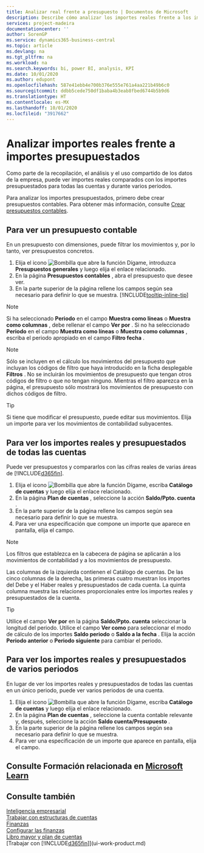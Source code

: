 ```yaml
---
title: Analizar real frente a presupuesto | Documentos de Microsoft
description: Describe cómo analizar los importes reales frente a los importes presupuestados.
services: project-madeira
documentationcenter: ''
author: SorenGP
ms.service: dynamics365-business-central
ms.topic: article
ms.devlang: na
ms.tgt_pltfrm: na
ms.workload: na
ms.search.keywords: bi, power BI, analysis, KPI
ms.date: 10/01/2020
ms.author: edupont
ms.openlocfilehash: 587e41ebb4e700b376e555e761a4aa221b49b6c0
ms.sourcegitcommit: ddbb5cede750df1baba4b3eab8fbed6744b5b9d6
ms.translationtype: HT
ms.contentlocale: es-MX
ms.lasthandoff: 10/01/2020
ms.locfileid: "3917662"
---
```

# <a name="analyze-actual-amounts-versus-budgeted-amounts"></a>Analizar importes reales frente a importes presupuestados
Como parte de la recopilación, el análisis y el uso compartido de los datos de la empresa, puede ver importes reales comparados con los importes presupuestados para todas las cuentas y durante varios periodos.

Para analizar los importes presupuestados, primero debe crear presupuestos contables. Para obtener más información, consulte [Crear presupuestos contables](finance-how-create-budgets.md).

## <a name="to-view-a-gl-budget"></a>Para ver un presupuesto contable
En un presupuesto con dimensiones, puede filtrar los movimientos y, por lo tanto, ver presupuestos concretos.

1. Elija el icono ![Bombilla que abre la función Dígame](media/ui-search/search_small.png "Dígame qué desea hacer"), introduzca **Presupuestos generales** y luego elija el enlace relacionado.
2. En la página **Presupuestos contables** , abra el presupuesto que desee ver.  
3. En la parte superior de la página rellene los campos según sea necesario para definir lo que se muestra. [!INCLUDE[tooltip-inline-tip](includes/tooltip-inline-tip_md.md)]

> [!NOTE]  
>   Si ha seleccionado **Periodo** en el campo **Muestra como líneas** o **Muestra como columnas** , debe rellenar el campo **Ver por** . Si no ha seleccionado **Periodo** en el campo **Muestra como líneas** o **Muestra como columnas** , escriba el periodo apropiado en el campo **Filtro fecha** .  

> [!NOTE]  
>   Sólo se incluyen en el cálculo los movimientos del presupuesto que incluyan los códigos de filtro que haya introducido en la ficha desplegable **Filtros** . No se incluirán los movimientos de presupuesto que tengan otros códigos de filtro o que no tengan ninguno. Mientras el filtro aparezca en la página, el presupuesto sólo mostrará los movimientos de presupuesto con dichos códigos de filtro.  

> [!TIP]  
>   Si tiene que modificar el presupuesto, puede editar sus movimientos. Elija un importe para ver los movimientos de contabilidad subyacentes.

## <a name="to-view-actual-and-budgeted-amounts-for-all-accounts"></a>Para ver los importes reales y presupuestados de todas las cuentas  
Puede ver presupuestos y compararlos con las cifras reales de varias áreas de [!INCLUDE[d365fin](includes/d365fin_md.md)].

1. Elija el icono ![Bombilla que abre la función Dígame](media/ui-search/search_small.png "Dígame qué desea hacer"), escriba **Catálogo de cuentas** y luego elija el enlace relacionado.  
2. En la página **Plan de cuentas** , seleccione la acción **Saldo/Ppto. cuenta** .
3. En la parte superior de la página rellene los campos según sea necesario para definir lo que se muestra.  
4. Para ver una especificación que compone un importe que aparece en pantalla, elija el campo.  

> [!NOTE]  
>   Los filtros que establezca en la cabecera de página se aplicarán a los movimientos de contabilidad y a los movimientos de presupuesto.

Las columnas de la izquierda contienen el Catálogo de cuentas. De las cinco columnas de la derecha, las primeras cuatro muestran los importes del Debe y el Haber reales y presupuestados de cada cuenta. La quinta columna muestra las relaciones proporcionales entre los importes reales y presupuestados de la cuenta.  

> [!TIP]  
>   Utilice el campo **Ver por** en la página **Saldo/Ppto. cuenta** seleccionar la longitud del periodo. Utilice el campo **Ver como** para seleccionar el modo de cálculo de los importes **Saldo periodo** o **Saldo a la fecha** . Elija la acción **Periodo anterior** o **Periodo siguiente** para cambiar el periodo.  

## <a name="to-view-actual-and-budgeted-amounts-for-several-periods"></a>Para ver los importes reales y presupuestados de varios periodos  
En lugar de ver los importes reales y presupuestados de todas las cuentas en un único periodo, puede ver varios periodos de una cuenta.  

1. Elija el icono ![Bombilla que abre la función Dígame](media/ui-search/search_small.png "Dígame qué desea hacer"), escriba **Catálogo de cuentas** y luego elija el enlace relacionado.  
2. En la página **Plan de cuentas** , seleccione la cuenta contable relevante y, después, seleccione la acción **Saldo cuenta/Presupuesto** .  
3. En la parte superior de la página rellene los campos según sea necesario para definir lo que se muestra.   
4. Para ver una especificación de un importe que aparece en pantalla, elija el campo.  

## <a name="see-related-training-at-microsoft-learn"></a>Consulte Formación relacionada en [Microsoft Learn](/learn/modules/budgets-exchange-rates-dynamics-365-business-central/index)

## <a name="see-also"></a>Consulte también
[Inteligencia empresarial](bi.md)  
[Trabajar con estructuras de cuentas](bi-how-work-account-schedule.md)  
[Finanzas](finance.md)  
[Configurar las finanzas](finance-setup-finance.md)  
[Libro mayor y plan de cuentas](finance-general-ledger.md)  
[Trabajar con [!INCLUDE[d365fin](includes/d365fin_md.md)]](ui-work-product.md)  
